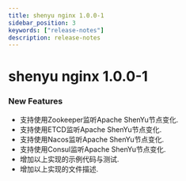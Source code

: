 ```yaml
---
title: shenyu nginx 1.0.0-1
sidebar_position: 3
keywords: ["release-notes"]
description: release-notes
---
```


# shenyu nginx 1.0.0-1

### New Features

- 支持使用Zookeeper监听Apache ShenYu节点变化.
- 支持使用ETCD监听Apache ShenYu节点变化.
- 支持使用Nacos监听Apache ShenYu节点变化.
- 支持使用Consul监听Apache ShenYu节点变化. 
- 增加以上实现的示例代码与测试.
- 增加以上实现的文件描述.
